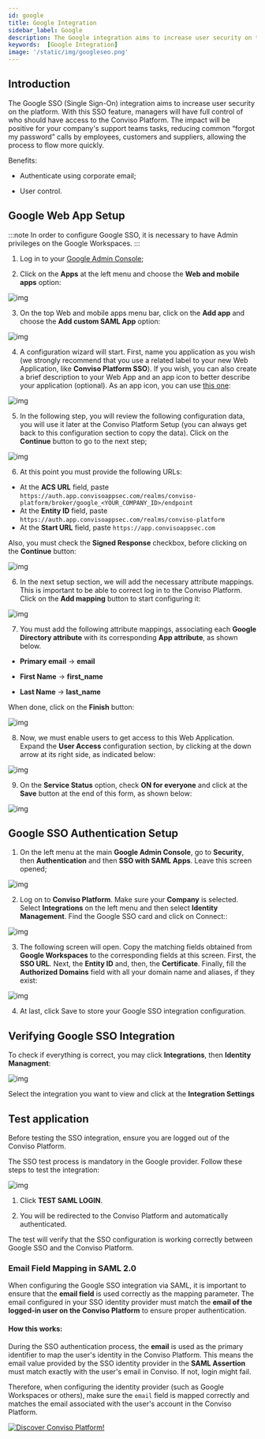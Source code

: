 ```yaml
---
id: google
title: Google Integration
sidebar_label: Google
description: The Google integration aims to increase user security on the platform. With this SSO feature, managers will have full control of who should have access to the Conviso Platform.
keywords:  [Google Integration]
image: '/static/img/googleseo.png'
---
```


## Introduction

The Google SSO (Single Sign-On) integration aims to increase user security on the platform. With this SSO feature, managers will have full control of who should have access to the Conviso Platform. The impact will be positive for your company's support teams tasks, reducing common “forgot my password” calls by employees, customers and suppliers, allowing the process to flow more quickly.

Benefits:

- Authenticate using corporate email;

- User control.

## Google Web App Setup

:::note
In order to configure Google SSO, it is necessary to have Admin privileges on the Google Workspaces.
:::

1. Log in to your [Google Admin Console](https://admin.google.com/);

2. Click on the **Apps** at the left menu and choose the **Web and mobile apps** option: 

<div style={{textAlign: 'center'}}>

![img](../../static/img/sso-google-img1.png)

</div>

3. On the top Web and mobile apps menu bar, click on the **Add app** and choose the **Add custom SAML App** option: 

<div style={{textAlign: 'center'}}>

![img](../../static/img/sso-google-img2.png)

</div>

4. A configuration wizard will start. First, name you application as you wish (we strongly recommend that you use a related label to your new Web Application, like **Conviso Platform SSO**). If you wish, you can also create a brief description to your Web App and an app icon to better describe your application (optional). As an app icon, you can use [this one](../../static/img/sso-google-icon.png):

<div style={{textAlign: 'center'}}>

![img](../../static/img/sso-google-img3.png)

</div>

5. In the following step, you will review the following configuration data, you will use it later at the Conviso Platform Setup (you can always get back to this configuration section to copy the data). Click on the **Continue** button to go to the next step;

<div style={{textAlign: 'center'}}>

![img](../../static/img/sso-google-img4.png)

</div>

6. At this point you must provide the following URLs:

- At the **ACS URL** field, paste ```https://auth.app.convisoappsec.com/realms/conviso-platform/broker/google_<YOUR_COMPANY_ID>/endpoint```
- At the **Entity ID** field, paste ```https://auth.app.convisoappsec.com/realms/conviso-platform```
- At the **Start URL** field, paste ```https://app.convisoappsec.com```

Also, you must check the **Signed Response** checkbox, before clicking on the **Continue** button:

<div style={{textAlign: 'center'}}>

![img](../../static/img/sso-google-img5.png)

</div>

6. In the next setup section, we will add the necessary attribute mappings. This is important to be able to correct log in to the Conviso Platform. Click on the **Add mapping** button to start configuring it:

<div style={{textAlign: 'center'}}>

![img](../../static/img/sso-google-img6.png)

</div>

7. You must add the following attribute mappings, associating each **Google Directory attribute** with its corresponding **App attribute**, as shown below.

- **Primary email** -> **email**

- **First Name** -> **first_name**

- **Last Name** -> **last_name**

When done, click on the **Finish** button:

<div style={{textAlign: 'center'}}>

![img](../../static/img/sso-google-img7.png)

</div>

8. Now, we must enable users to get access to this Web Application. Expand the **User Access** configuration section, by clicking at the down arrow at its right side, as indicated below:

<div style={{textAlign: 'center'}}>

![img](../../static/img/sso-google-img8.png)

</div>

9. On the **Service Status** option, check **ON for everyone** and click at the **Save** button at the end of this form, as shown below:

<div style={{textAlign: 'center'}}>

![img](../../static/img/sso-google-img9.png)

</div>

## Google SSO Authentication Setup

1. On the left menu at the main **Google Admin Console**, go to **Security**, then **Authentication** and then **SSO with SAML Apps**. Leave this screen opened;

<div style={{textAlign: 'center'}}>

![img](../../static/img/google-img1.png)

</div>

2. Log on to **Conviso Platform**. Make sure your **Company** is selected. Select **Integrations** on the left menu and then select **Identity Management**. Find the Google SSO card and click on Connect::

<div style={{textAlign: 'center'}}>

![img](../../static/img/google-img2.png)

</div>

3. The following screen will open. Copy the matching fields obtained from **Google Workspaces** to the corresponding fields at this screen. First, the **SSO URL**. Next, the **Entity ID** and, then, the **Certificate**. Finally, fill the **Authorized Domains** field with all your domain name and aliases, if they exist:

<div style={{textAlign: 'center'}}>

![img](../../static/img/google-img4.png)

</div>

4. At last, click Save to store your Google SSO integration configuration.  

## Verifying Google SSO Integration

To check if everything is correct, you may click **Integrations**, then **Identity Managment**:

<div style={{textAlign: 'center'}}>

![img](../../static/img/google-img5.png)

</div>

Select the integration you want to view and click at the **Integration Settings**

## Test application

Before testing the SSO integration, ensure you are logged out of the Conviso Platform.

The SSO test process is mandatory in the Google provider. Follow these steps to test the integration:

<div style={{textAlign: 'center'}}>

![img](../../static/img/google-img6.png)

</div>

1. Click **TEST SAML LOGIN**.

2. You will be redirected to the Conviso Platform and automatically authenticated.

The test will verify that the SSO configuration is working correctly between Google SSO and the Conviso Platform.

### Email Field Mapping in SAML 2.0

When configuring the Google SSO integration via SAML, it is important to ensure that the **email field** is used correctly as the mapping parameter. The email configured in your SSO identity provider must match the **email of the logged-in user on the Conviso Platform** to ensure proper authentication.

#### How this works:

During the SSO authentication process, the **email** is used as the primary identifier to map the user's identity in the Conviso Platform. This means the email value provided by the SSO identity provider in the **SAML Assertion** must match exactly with the user's email in Conviso. If not, login might fail.

Therefore, when configuring the identity provider (such as Google Workspaces or others), make sure the `email` field is mapped correctly and matches the email associated with the user's account in the Conviso Platform.

[![Discover Conviso Platform!](https://no-cache.hubspot.com/cta/default/5613826/interactive-125788977029.png)](https://cta-service-cms2.hubspot.com/web-interactives/public/v1/track/redirect?encryptedPayload=AVxigLKtcWzoFbzpyImNNQsXC9S54LjJuklwM39zNd7hvSoR%2FVTX%2FXjNdqdcIIDaZwGiNwYii5hXwRR06puch8xINMyL3EXxTMuSG8Le9if9juV3u%2F%2BX%2FCKsCZN1tLpW39gGnNpiLedq%2BrrfmYxgh8G%2BTcRBEWaKasQ%3D&webInteractiveContentId=125788977029&portalId=5613826)